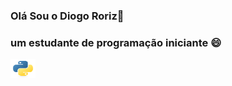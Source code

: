 ### Olá Sou o Diogo Roriz👋
### um estudante de programação iniciante 😄

<img align="center" alt="Rafa-Python" height="30" width="40" src="https://raw.githubusercontent.com/devicons/devicon/master/icons/python/python-original.svg">
